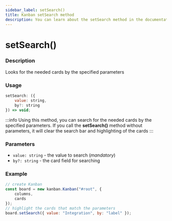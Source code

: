 ```yaml
---
sidebar_label: setSearch()
title: Kanban setSearch method
description: You can learn about the setSearch method in the documentation of the JavaScript Kanban library. Browse developer guides and API reference, try out code examples and live demos.
---
```


# setSearch()

### Description

Looks for the needed cards by the specified parameters

### Usage

~~~jsx {}
setSearch: ({
	value: string,
	by?: string
}) => void;
~~~

:::info
Using this method, you can search for the needed cards by the specified parameters. If you call the **setSearch()** method without parameters, it will clear the search bar and highlighting of the cards
:::

### Parameters

- `value: string` - the value to search (*mandatory*)
- `by?: string` - the card field for searching

### Example

~~~jsx {7}
// create Kanban
const board = new kanban.Kanban("#root", {
	columns,
	cards
});
// highlight the cards that match the parameters
board.setSearch({ value: "Integration", by: "label" });
~~~
